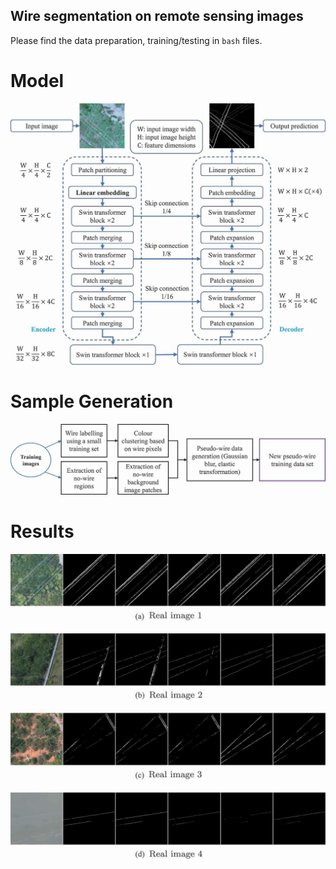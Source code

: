 ## Wire segmentation on remote sensing images

Please find the data preparation, training/testing in `bash` files.

# Model

![Model](pic_model.jpg)


# Sample Generation

![Sample](pic_sample_generation.jpg)

# Results

![Results](pic_results.jpg)





